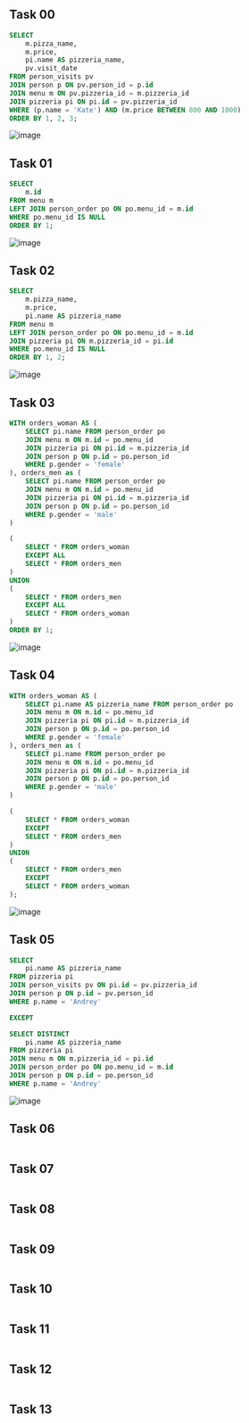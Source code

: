## Task 00
```sql
SELECT
	m.pizza_name,
	m.price,
	pi.name AS pizzeria_name,
	pv.visit_date
FROM person_visits pv
JOIN person p ON pv.person_id = p.id
JOIN menu m ON pv.pizzeria_id = m.pizzeria_id
JOIN pizzeria pi ON pi.id = pv.pizzeria_id
WHERE (p.name = 'Kate') AND (m.price BETWEEN 800 AND 1000)
ORDER BY 1, 2, 3;
```
![image](https://github.com/ngllsq/sql_projects/assets/114596475/46995252-6c8d-4dc1-9d2a-f80365fd35cc)

## Task 01
```sql
SELECT 
	m.id
FROM menu m
LEFT JOIN person_order po ON po.menu_id = m.id
WHERE po.menu_id IS NULL
ORDER BY 1;
```
![image](https://github.com/ngllsq/sql_projects/assets/114596475/279e20cb-2685-4aab-9dd0-76861c2005db)


## Task 02
```sql
SELECT 
	m.pizza_name,
	m.price,
	pi.name AS pizzeria_name
FROM menu m
LEFT JOIN person_order po ON po.menu_id = m.id
JOIN pizzeria pi ON m.pizzeria_id = pi.id
WHERE po.menu_id IS NULL
ORDER BY 1, 2;
```
![image](https://github.com/ngllsq/sql_projects/assets/114596475/2b2031e9-cf3c-4c42-ab32-397d931882ec)


## Task 03
```sql
WITH orders_woman AS (
	SELECT pi.name FROM person_order po
	JOIN menu m ON m.id = po.menu_id
	JOIN pizzeria pi ON pi.id = m.pizzeria_id
	JOIN person p ON p.id = po.person_id
	WHERE p.gender = 'female'
), orders_men as (
	SELECT pi.name FROM person_order po
	JOIN menu m ON m.id = po.menu_id
	JOIN pizzeria pi ON pi.id = m.pizzeria_id
	JOIN person p ON p.id = po.person_id
	WHERE p.gender = 'male'
)

(
	SELECT * FROM orders_woman
	EXCEPT ALL
	SELECT * FROM orders_men
)
UNION 
(
	SELECT * FROM orders_men
	EXCEPT ALL
	SELECT * FROM orders_woman
)
ORDER BY 1;
```
![image](https://github.com/ngllsq/sql_projects/assets/114596475/8bc943d9-4762-4a6c-adf8-bf84bbb104b8)


## Task 04
```sql
WITH orders_woman AS (
	SELECT pi.name AS pizzeria_name FROM person_order po
	JOIN menu m ON m.id = po.menu_id
	JOIN pizzeria pi ON pi.id = m.pizzeria_id
	JOIN person p ON p.id = po.person_id
	WHERE p.gender = 'female'
), orders_men as (
	SELECT pi.name FROM person_order po
	JOIN menu m ON m.id = po.menu_id
	JOIN pizzeria pi ON pi.id = m.pizzeria_id
	JOIN person p ON p.id = po.person_id
	WHERE p.gender = 'male'
)

(
	SELECT * FROM orders_woman
	EXCEPT
	SELECT * FROM orders_men
)
UNION
(
	SELECT * FROM orders_men
	EXCEPT
	SELECT * FROM orders_woman
);
```
![image](https://github.com/ngllsq/sql_projects/assets/114596475/dda3d8ef-a58a-4cdf-90d3-021283d3aeec)



## Task 05
```sql
SELECT
	pi.name AS pizzeria_name
FROM pizzeria pi
JOIN person_visits pv ON pi.id = pv.pizzeria_id 
JOIN person p ON p.id = pv.person_id
WHERE p.name = 'Andrey'

EXCEPT

SELECT DISTINCT
	pi.name AS pizzeria_name
FROM pizzeria pi
JOIN menu m ON m.pizzeria_id = pi.id
JOIN person_order po ON po.menu_id = m.id
JOIN person p ON p.id = po.person_id
WHERE p.name = 'Andrey'
```
![image](https://github.com/ngllsq/sql_projects/assets/114596475/2912d06f-ad72-458c-8d54-df999c2a9899)

## Task 06
```sql

```

## Task 07
```sql

```

## Task 08
```sql

```

## Task 09
```sql

```

## Task 10
```sql

```

## Task 11
```sql

```

## Task 12
```sql

```

## Task 13
```sql

```


